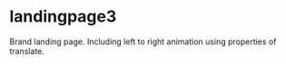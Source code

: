 # landingpage3
Brand landing page.
Including left to right animation using properties of translate.

